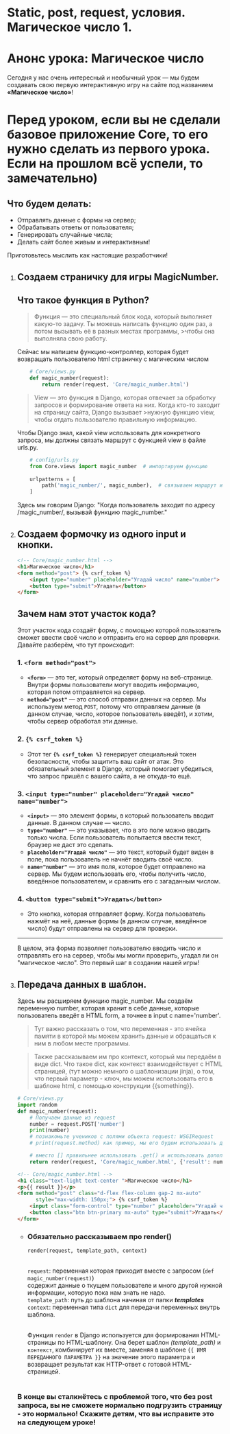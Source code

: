 # Static, post, request, условия. Магическое число 1.

# Анонс урока: Магическое число

Сегодня у нас очень интересный и необычный урок — мы будем создавать свою первую интерактивную игру на сайте под названием **«Магическое число»**!

# Перед уроком, если вы не сделали базовое приложение Core, то его нужно сделать из первого урока. Если на прошлом всё успели, то замечательно)

## Что будем делать:
- Отправлять данные с формы на сервер;
- Обрабатывать ответы от пользователя;
- Генерировать случайные числа;
- Делать сайт более живым и интерактивным!

Приготовьтесь мыслить как настоящие разработчики!


1.  ## Создаем страничку для игры MagicNumber.
    ## Что такое функция в Python?

    >Функция — это специальный блок кода, который выполняет какую-то задачу. Ты можешь написать функцию один раз, а потом вызывать её в разных местах программы,       >чтобы она выполняла свою работу.

    Сейчас мы напишем функцию-контроллер, которая будет возвращать пользователю html страничку с магическим числом
    
    ```python
        # Core/views.py
        def magic_number(request):
            return render(request, 'Core/magic_number.html')
    ```
    >View — это функция в Django, которая отвечает за обработку запросов и формирование ответа на них. Когда кто-то заходит на страницу сайта, Django вызывает         >нужную функцию view, чтобы отдать пользователю правильную информацию.

    Чтобы Django знал, какой view использовать для конкретного запроса, мы должны связать маршрут с функцией view в файле urls.py.
    
    ```python
        # config/urls.py
        from Core.views import magic_number  # импортируем функцию
        
        urlpatterns = [
            path('magic_number/', magic_number),  # связываем маршрут и функцию
        ]
    ```
    Здесь мы говорим Django: "Когда пользователь заходит по адресу /magic_number/, вызывай функцию magic_number."
    
1.  ## Создаем формочку из одного input и кнопки.

    ```html
    <!-- Core/magic_number.html -->
    <h1>Магическое число</h1>
    <form method="post"> {% csrf_token %} 
        <input type="number" placeholder="Угадай число" name="number">
        <button type="submit">Угадать</button>
    </form>
    ```
    ## Зачем нам этот участок кода?

    Этот участок кода создаёт форму, с помощью которой пользователь сможет ввести своё число и отправить его на сервер для проверки. Давайте разберём, что тут         происходит:
    
    ### 1. `<form method="post">`
    
    - **`<form>`** — это тег, который определяет форму на веб-странице. Внутри формы пользователи могут вводить информацию, которая потом отправляется на сервер.
    - **`method="post"`** — это способ отправки данных на сервер. Мы используем метод `POST`, потому что отправляем данные (в данном случае, число, которое            пользователь введёт), и хотим, чтобы сервер обработал эти данные.
    
    ### 2. `{% csrf_token %}`
    
    - Этот тег **`{% csrf_token %}`** генерирует специальный токен безопасности, чтобы защитить ваш сайт от атак. Это обязательный элемент в Django, который            помогает убедиться, что запрос пришёл с вашего сайта, а не откуда-то ещё.
    
    ### 3. `<input type="number" placeholder="Угадай число" name="number">`
    
    - **`<input>`** — это элемент формы, в который пользователь вводит данные. В данном случае — число.
    - **`type="number"`** — это указывает, что в это поле можно вводить только числа. Если пользователь попытается ввести текст, браузер не даст это сделать.
    - **`placeholder="Угадай число"`** — это текст, который будет виден в поле, пока пользователь не начнёт вводить своё число.
    - **`name="number"`** — это имя поля, которое будет отправлено на сервер. Мы будем использовать его, чтобы получить число, введённое пользователем, и сравнить     его с загаданным числом.
    
    ### 4. `<button type="submit">Угадать</button>`
    
    - Это кнопка, которая отправляет форму. Когда пользователь нажмёт на неё, данные формы (в данном случае, введённое число) будут отправлены на сервер для             проверки.
    
    ---
    
    В целом, эта форма позволяет пользователю вводить число и отправлять его на сервер, чтобы мы могли проверить, угадал ли он "магическое число". Это первый шаг      в создании нашей игры!


4.  ## Передача данных в шаблон.
    Здесь мы расширяем функцию magic_number. Мы создаём переменную number, которая хранит в себе данные, которые пользователь
    введёт в HTML form, а точнее в input с name='number'.
    >Тут важно рассказать о том, что переменная - это ячейка памяти в которой мы можем хранить данные и обращаться к ним в любом месте программы.
    
    >Также рассказываем им про контекст, который мы передаём в виде dict. Что такое dict, как контекст взаимодействует с HTML страницей,
    >(тут можно немного о шаблонизации jinja), о том, что первый параметр - ключ, мы можем использовать его в шаблоне html, с помощью
    >конструкции {{something}}.
    ```python
    # Core/views.py
    import random
    def magic_number(request):
        # Получаем данные из request
        number = request.POST['number']
        print(number)
        # познакомьте учеников с полями обьекта request: WSGIRequest 
        # print(request.method) как пример, мы его будем использовать далее.
    
        # вместо [] правильнее использовать .get() и использовать дополнительные проверки, 'ошибка' допущена специально.
        return render(request, 'Core/magic_number.html', {'result': number})
    ```
    ```html
    <!-- Core/magic_number.html -->
    <h1 class="text-light text-center ">Магическое число</h1>
    <p>{{ result }}</p>
    <form method="post" class="d-flex flex-column gap-2 mx-auto"
          style="max-width: 150px;"> {% csrf_token %}
        <input class="form-control" type="number" placeholder="Угадай число" name="number">
        <button class="btn btn-primary mx-auto" type="submit">Угадать</button>
    </form>
    ```
    *   ### Обязательно рассказываем про render()
        `render(request, template_path, context)`<br><br>
    
        `request`: переменная которая приходит вместе с запросом (`def magic_number(request)`)<br>
        содержит данные о ткущем пользователе и много другой нужной информации, которую пока нам знать не надо.<br>
        `template_path`: путь до шаблона начиная от папки **_templates_**<br>
        `context`: переменная типа `dict` для передачи переменных внутрь шаблона.<br><br>
    
        Функция `render` в Django используется для формирования HTML-страницы по HTML-шаблону. 
        Она берет шаблон *(template_path)* и `контекст`, комбинирует их вместе,
        заменяя в шаблоне `{{ ИМЯ ПЕРЕДАННОГО ПАРАМЕТРА }}` на значение этого параметра
        и возвращает результат как HTTP-ответ с готовой HTML-страницей.<br><br>
    
    ### В конце вы сталкнётесь с проблемой того, что без post запроса, вы не сможете нормально подгрузить страницу - это нормально! Скажите детям, что вы исправите это на следующем уроке!        
    


